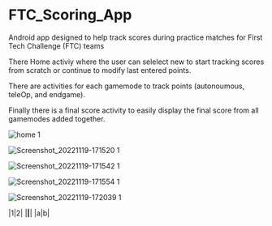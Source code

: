 # FTC_Scoring_App
Android app designed to help track scores during practice matches for First Tech Challenge (FTC) teams

There Home activiy where the user can selelect new to start tracking scores from scratch or continue to modify last entered points. 

There are activities for each gamemode to track points (autonoumous, teleOp, and endgame). 

Finally there is a final score activity to easily display the final score from all gamemodes added together. 

![home 1](https://user-images.githubusercontent.com/55860847/202878236-cfa1728c-7acb-455e-9655-9b1357a93a44.png)

![Screenshot_20221119-171520 1](https://user-images.githubusercontent.com/55860847/202878243-71683462-b5fc-4285-9a37-5ca0ed9b73d3.png)

![Screenshot_20221119-171542 1](https://user-images.githubusercontent.com/55860847/202878256-d2a9e46b-0ac1-4b99-b16f-6e1b15b3085c.png)

![Screenshot_20221119-171554 1](https://user-images.githubusercontent.com/55860847/202878265-15fbee9f-29c8-4d21-b98b-04defc5b262d.png)

![Screenshot_20221119-172039 1](https://user-images.githubusercontent.com/55860847/202878269-6bfd0333-bc09-48d0-88d2-cd7f076e12e8.png)

|1|2|
|__|__|
|a|b|
